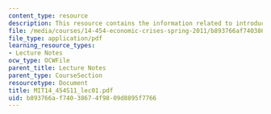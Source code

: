 ```yaml
---
content_type: resource
description: This resource contains the information related to introduction of macroeconomics.
file: /media/courses/14-454-economic-crises-spring-2011/b893766af74038674f9809d8895f7766_MIT14_454S11_lec01.pdf
file_type: application/pdf
learning_resource_types:
- Lecture Notes
ocw_type: OCWFile
parent_title: Lecture Notes
parent_type: CourseSection
resourcetype: Document
title: MIT14_454S11_lec01.pdf
uid: b893766a-f740-3867-4f98-09d8895f7766
---
```

